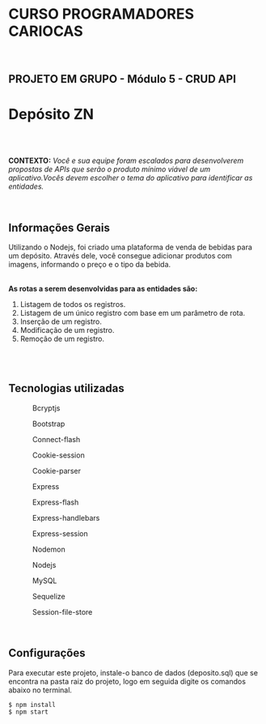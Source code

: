 <h1>CURSO PROGRAMADORES CARIOCAS</h1>

<br>

<h2>PROJETO EM GRUPO - Módulo 5 - CRUD API</h2>

<h1> Depósito ZN </h1>

<br><br>

<b>CONTEXTO:</b> <i>Você e sua equipe foram escalados para desenvolverem
propostas de APIs que serão o produto mínimo viável de um
aplicativo.Vocês devem escolher o tema do aplicativo para
identificar as entidades.</i><br>

<br>

## Informações Gerais
Utilizando o Nodejs, foi criado uma plataforma de venda de bebidas para um depósito. Através dele, você consegue adicionar produtos com imagens, informando o preço e o tipo da bebida.<br><br>

<b>As rotas a serem desenvolvidas para as entidades são:</b>
    <ol>
       <li>Listagem de todos os registros.</li>
       <li>Listagem de um único registro com base em um parâmetro de rota.</li>
       <li>Inserção de um registro.</li>
	<li>Modificação de um registro.</li>
	<li>Remoção de um registro.</li>
    </ol>
<br><br>

## Tecnologias utilizadas

<ol>
 <ul>Bcryptjs</ul>
 <ul>Bootstrap</ul>
 <ul>Connect-flash</ul>
 <ul>Cookie-session</ul>
 <ul>Cookie-parser</ul>
 <ul>Express</ul>
 <ul>Express-flash</ul>
 <ul>Express-handlebars</ul>
 <ul>Express-session</ul>
 <ul>Nodemon</ul>
 <ul>Nodejs</ul>
 <ul>MySQL</ul>
 <ul>Sequelize</ul>
 <ul>Session-file-store</ul>
</ol>   
 
<br>
	
## Configurações

Para executar este projeto, instale-o banco de dados (deposito.sql) que se encontra na pasta raiz do projeto, logo em seguida digite os comandos abaixo no terminal.

```
$ npm install
$ npm start




